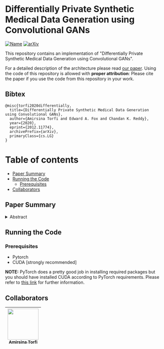 # Differentially Private Synthetic Medical Data Generation using Convolutional GANs

[![Name](https://img.shields.io/github/license/astorfi/differentially-private-cgan)](https://github.com/astorfi/differentially-private-cgan/blob/master/LICENSE)
[![arXiv](https://img.shields.io/badge/arXiv-2010.03549-b31b1b.svg)](https://arxiv.org/abs/2012.11774)

This repository contains an implementation of "Differentially Private Synthetic Medical Data Generation using Convolutional GANs".


For a detailed description of the architecture please read [our paper](https://arxiv.org/abs/2012.11774). Using the code of this repository is allowed with **proper attribution**: Please cite the paper if you use the code from this repository in your work.

## Bibtex

    @misc{torfi2020differentially,
      title={Differentially Private Synthetic Medical Data Generation using Convolutional GANs}, 
      author={Amirsina Torfi and Edward A. Fox and Chandan K. Reddy},
      year={2020},
      eprint={2012.11774},
      archivePrefix={arXiv},
      primaryClass={cs.LG}
    }



Table of contents
=================

<!--ts-->
   * [Paper Summary](#paper-summary)
   * [Running the Code](#Running-the-Code)
      * [Prerequisites](#Prerequisites)
   * [Collaborators](#Collaborators)
<!--te-->


## Paper Summary

<details>
<summary>Abstract</summary>

 *Deep learning models have demonstrated superior performance in several application problems, such as image classification and speech processing. However, creating a deep learning model using health record data requires addressing certain privacy challenges that bring unique concerns to researchers working in this domain. One effective way to handle such private data issues is to generate realistic synthetic data that can provide practically acceptable data quality and correspondingly the model performance. To tackle this challenge, we develop a differentially private framework for synthetic data generation using Rényi differential privacy. Our approach builds on convolutional autoencoders and convolutional generative adversarial networks to preserve some of the critical characteristics of the generated synthetic data. In addition, our model can also capture the temporal information and feature correlations that might be present in the original data. We demonstrate that our model outperforms existing state-of-the-art models under the same privacy budget using several publicly available benchmark medical datasets in both supervised and unsupervised settings.*

</details>


## Running the Code

### Prerequisites

* Pytorch
* CUDA [strongly recommended]

**NOTE:** PyTorch does a pretty good job in installing required packages but you should have installed CUDA according to PyTorch requirements.
Please refer to [this link](https://pytorch.org/) for further information.

## Collaborators

| [<img src="https://github.com/astorfi.png" width="100px;"/>](https://github.com/astorfi)<br/> [<sub>Amirsina Torfi</sub>](https://github.com/astorfi)
| --- |

<!-- ## Credit

This research conducted at [Virginia Tech](https://vt.edu/) under the supervision of [Dr. Edward A. Fox](http://fox.cs.vt.edu/foxinfo.html). -->
